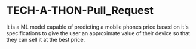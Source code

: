 # TECH-A-THON-Pull_Request
It is a ML model capable of predicting a mobile phones price based on it's specifications to give the user an approximate value of their device so that they can sell it at the best price.
